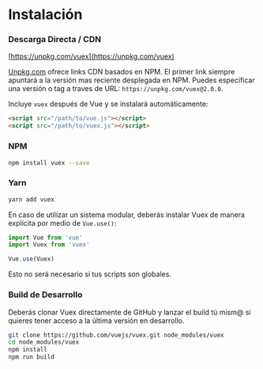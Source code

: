 # Instalación

### Descarga Directa / CDN

[https://unpkg.com/vuex](https://unpkg.com/vuex)

<!--email_off-->
[Unpkg.com](https://unpkg.com) ofrece links CDN basados en NPM. El primer link siempre apuntará a la versión mas reciente desplegada en NPM. Puedes especificar una versión o tag a traves de URL: `https://unpkg.com/vuex@2.0.0`.
<!--/email_off-->

Incluye `vuex` después de Vue y se instalará automáticamente:

``` html
<script src="/path/to/vue.js"></script>
<script src="/path/to/vuex.js"></script>
```

### NPM

``` bash
npm install vuex --save
```

### Yarn

``` bash
yarn add vuex
```

En caso de utilizar un sistema modular, deberás instalar Vuex de manera explícita por medio de `Vue.use()`:

``` js
import Vue from 'vue'
import Vuex from 'vuex'

Vue.use(Vuex)
```

Esto no será necesario si tus scripts son globales.

### Build de Desarrollo

Deberás clonar Vuex directamente de GitHub y lanzar el build tú mism@ si quieres tener acceso a la última versión en desarrollo.

``` bash
git clone https://github.com/vuejs/vuex.git node_modules/vuex
cd node_modules/vuex
npm install
npm run build
```
